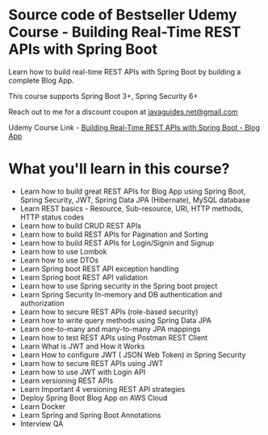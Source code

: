 # Source code of Bestseller Udemy Course - Building Real-Time REST APIs with Spring Boot
Learn how to build real-time REST APIs with Spring Boot by building a complete Blog App.

This course supports Spring Boot 3+, Spring Security 6+

Reach out to me for a discount coupon at javaguides.net@gmail.com

Udemy Course Link - [Building Real-Time REST APIs with Spring Boot - Blog App](https://www.udemy.com/course/building-real-time-rest-apis-with-spring-boot/?referralCode=6312172DF8B8C2C11F5E)

# What you'll learn in this course?
- Learn how to build great REST APIs for Blog App using Spring Boot, Spring Security, JWT, Spring Data JPA (Hibernate), MySQL database
- Learn REST basics - Resource, Sub-resource, URI, HTTP methods, HTTP status codes
- Learn how to build CRUD REST APIs
- Learn how to build REST APIs for Pagination and Sorting
- Learn how to build REST APIs for Login/Signin and Signup
- Learn how to use Lombok
- Learn how to use DTOs
- Learn Spring boot REST API exception handling 
- Learn Spring boot REST API validation
- Learn how to use Spring security in the Spring boot project
- Learn Spring Security In-memory and DB authentication and authorization
- Learn how to secure REST APIs (role-based security)
- Learn how to write query methods using Spring Data JPA
- Learn one-to-many and many-to-many JPA mappings 
- Learn how to test REST APIs using Postman REST Client
- Learn What is JWT and How it Works
- Learn How to configure JWT ( JSON Web Token) in Spring Security
- Learn how to secure REST APIs using JWT
- Learn how to use JWT with Login API
- Learn versioning REST APIs
- Learn Important 4 versioning REST API strategies
- Deploy Spring Boot Blog App on AWS Cloud
- Learn Docker
- Learn Spring and Spring Boot Annotations
- Interview QA
